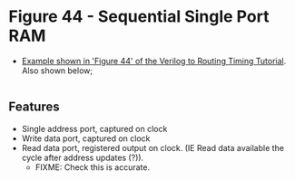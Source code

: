 # Figure 44 - Sequential Single Port RAM

 * [Example shown in 'Figure 44' of the Verilog to Routing Timing Tutorial](). Also shown below;


![]()


## Features

 - Single address port, captured on clock
 - Write data port, captured on clock
 - Read data port, registered output on clock. (IE Read data available the cycle after address updates (?)).
    * FIXME: Check this is accurate.

